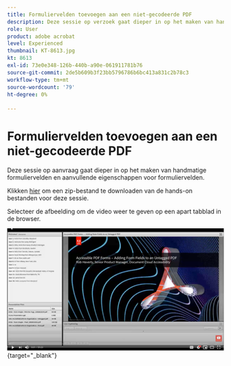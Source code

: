 ```yaml
---
title: Formuliervelden toevoegen aan een niet-gecodeerde PDF
description: Deze sessie op verzoek gaat dieper in op het maken van handmatige formuliervelden en aanvullende eigenschappen voor formuliervelden
role: User
product: adobe acrobat
level: Experienced
thumbnail: KT-8613.jpg
kt: 8613
exl-id: 73e0e348-126b-440b-a90e-061911781b76
source-git-commit: 2de5b609b3f23bb5796786b6bc413a831c2b78c3
workflow-type: tm+mt
source-wordcount: '79'
ht-degree: 0%

---
```


# Formuliervelden toevoegen aan een niet-gecodeerde PDF

Deze sessie op aanvraag gaat dieper in op het maken van handmatige formuliervelden en aanvullende eigenschappen voor formuliervelden.

Klikken [hier](../assets/accessibilitysession6.zip) om een zip-bestand te downloaden van de hands-on bestanden voor deze sessie.

Selecteer de afbeelding om de video weer te geven op een apart tabblad in de browser.

[![Video sessie 6](../assets/Accessibilitysession6_YT.png)](https://youtu.be/xh4pJQiY0nw){target=&quot;_blank&quot;}
